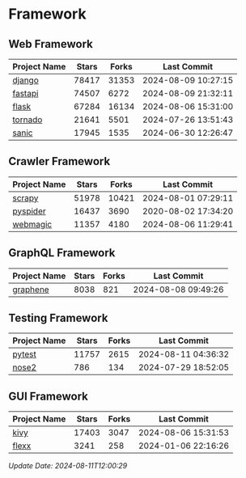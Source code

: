 # Framework

## Web Framework
| Project Name | Stars | Forks | Last Commit |
| ------------ | ----- | ----- | ----------- |
| [django](https://github.com/django/django) | 78417 | 31353 | 2024-08-09 10:27:15 |
| [fastapi](https://github.com/fastapi/fastapi) | 74507 | 6272 | 2024-08-09 21:32:11 |
| [flask](https://github.com/pallets/flask) | 67284 | 16134 | 2024-08-06 15:31:00 |
| [tornado](https://github.com/tornadoweb/tornado) | 21641 | 5501 | 2024-07-26 13:51:43 |
| [sanic](https://github.com/sanic-org/sanic) | 17945 | 1535 | 2024-06-30 12:26:47 |

## Crawler Framework
| Project Name | Stars | Forks | Last Commit |
| ------------ | ----- | ----- | ----------- |
| [scrapy](https://github.com/scrapy/scrapy) | 51978 | 10421 | 2024-08-01 07:29:11 |
| [pyspider](https://github.com/binux/pyspider) | 16437 | 3690 | 2020-08-02 17:34:20 |
| [webmagic](https://github.com/code4craft/webmagic) | 11357 | 4180 | 2024-08-06 11:29:41 |

## GraphQL Framework
| Project Name | Stars | Forks | Last Commit |
| ------------ | ----- | ----- | ----------- |
| [graphene](https://github.com/graphql-python/graphene) | 8038 | 821 | 2024-08-08 09:49:26 |

## Testing Framework
| Project Name | Stars | Forks | Last Commit |
| ------------ | ----- | ----- | ----------- |
| [pytest](https://github.com/pytest-dev/pytest) | 11757 | 2615 | 2024-08-11 04:36:32 |
| [nose2](https://github.com/nose-devs/nose2) | 786 | 134 | 2024-07-29 18:52:05 |

## GUI Framework
| Project Name | Stars | Forks | Last Commit |
| ------------ | ----- | ----- | ----------- |
| [kivy](https://github.com/kivy/kivy) | 17403 | 3047 | 2024-08-06 15:31:53 |
| [flexx](https://github.com/flexxui/flexx) | 3241 | 258 | 2024-01-06 22:16:26 |

*Update Date: 2024-08-11T12:00:29*